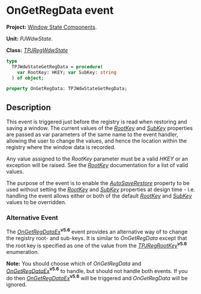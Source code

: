 # OnGetRegData event #

**Project:** [Window State Components](../API.md).

**Unit:** _PJWdwState_.

**Class:** _[TPJRegWdwState](./TPJRegWdwState.md)_

```pascal
type
  TPJWdwStateGetRegData = procedure(
    var RootKey: HKEY; var SubKey: string
  ) of object;

property OnGetRegData: TPJWdwStateGetRegData;
```

## Description ##

This event is triggered just before the registry is read when restoring and saving a window. The current values of the _[RootKey](./TPJRegWdwState-RootKey.md)_ and _[SubKey](./TPJRegWdwState-SubKey.md)_ properties are passed as var parameters of the same name to the event handler, allowing the user to change the values, and hence the location within the registry where the window data is recorded.

Any value assigned to the _RootKey_ parameter must be a valid _HKEY_ or an exception will be raised. See the _[RootKey](./TPJRegWdwState-RootKey.md)_ documentation for a list of valid values.

The purpose of the event is to enable the _[AutoSaveRestore](./TPJCustomWdwState-AutoSaveRestore.md)_ property to be used without setting the _[RootKey](./TPJRegWdwState-RootKey.md)_ and _[SubKey](./TPJRegWdwState-SubKey.md)_ properties at design time  - i.e. handling the event allows either or both of the default _[RootKey](./TPJRegWdwState-RootKey.md)_  and _[SubKey](./TPJRegWdwState-SubKey.md)_ values to be overridden.

### Alternative Event ###

The _[OnGetRegDataEx](./TPJRegWdwState-OnGetRegDataEx.md)_**<sup>v5.6</sup>** event provides an alternative way of to change the registry root- and sub-keys. It is similar to _OnGetRegData_ except that the root key is specified as one of the value from the _[TPJRegRootKey](./TPJRegRootKey.md)_**<sup>v5.6</sup>** enumeration.

**Note:** You should choose which of _OnGetRegData_ and _[OnGetRegDataEx](./TPJRegWdwState-OnGetRegDataEx.md)_**<sup>v5.6</sup>** to handle, but should not handle both events. If you do then _[OnGetRegDataEx](./TPJRegWdwState-OnGetRegDataEx.md)_**<sup>v5.6</sup>** will be triggered and _OnGetRegData_ will be ignored.